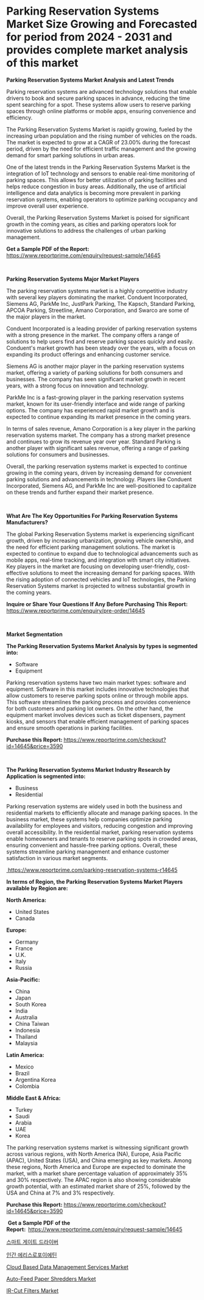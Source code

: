 <p><h1>Parking Reservation Systems Market Size Growing and Forecasted for period from 2024 - 2031 and provides complete market analysis of this market</h1></p><p><strong>Parking Reservation Systems Market Analysis and Latest Trends</strong></p>
<p><p>Parking reservation systems are advanced technology solutions that enable drivers to book and secure parking spaces in advance, reducing the time spent searching for a spot. These systems allow users to reserve parking spaces through online platforms or mobile apps, ensuring convenience and efficiency.</p><p>The Parking Reservation Systems Market is rapidly growing, fueled by the increasing urban population and the rising number of vehicles on the roads. The market is expected to grow at a CAGR of 23.00% during the forecast period, driven by the need for efficient traffic management and the growing demand for smart parking solutions in urban areas.</p><p>One of the latest trends in the Parking Reservation Systems Market is the integration of IoT technology and sensors to enable real-time monitoring of parking spaces. This allows for better utilization of parking facilities and helps reduce congestion in busy areas. Additionally, the use of artificial intelligence and data analytics is becoming more prevalent in parking reservation systems, enabling operators to optimize parking occupancy and improve overall user experience.</p><p>Overall, the Parking Reservation Systems Market is poised for significant growth in the coming years, as cities and parking operators look for innovative solutions to address the challenges of urban parking management.</p></p>
<p><strong>Get a Sample PDF of the Report:&nbsp;</strong> <a href="https://www.reportprime.com/enquiry/request-sample/14645">https://www.reportprime.com/enquiry/request-sample/14645</a></p>
<p>&nbsp;</p>
<p><strong>Parking Reservation Systems Major Market Players</strong></p>
<p><p>The parking reservation systems market is a highly competitive industry with several key players dominating the market. Conduent Incorporated, Siemens AG, ParkMe Inc, JustPark Parking, The Kapsch, Standard Parking, APCOA Parking, Streetline, Amano Corporation, and Swarco are some of the major players in the market.</p><p>Conduent Incorporated is a leading provider of parking reservation systems with a strong presence in the market. The company offers a range of solutions to help users find and reserve parking spaces quickly and easily. Conduent's market growth has been steady over the years, with a focus on expanding its product offerings and enhancing customer service.</p><p>Siemens AG is another major player in the parking reservation systems market, offering a variety of parking solutions for both consumers and businesses. The company has seen significant market growth in recent years, with a strong focus on innovation and technology.</p><p>ParkMe Inc is a fast-growing player in the parking reservation systems market, known for its user-friendly interface and wide range of parking options. The company has experienced rapid market growth and is expected to continue expanding its market presence in the coming years.</p><p>In terms of sales revenue, Amano Corporation is a key player in the parking reservation systems market. The company has a strong market presence and continues to grow its revenue year over year. Standard Parking is another player with significant sales revenue, offering a range of parking solutions for consumers and businesses.</p><p>Overall, the parking reservation systems market is expected to continue growing in the coming years, driven by increasing demand for convenient parking solutions and advancements in technology. Players like Conduent Incorporated, Siemens AG, and ParkMe Inc are well-positioned to capitalize on these trends and further expand their market presence.</p></p>
<p>&nbsp;</p>
<p><strong>What Are The Key Opportunities For Parking Reservation Systems Manufacturers?</strong></p>
<p><p>The global Parking Reservation Systems market is experiencing significant growth, driven by increasing urbanization, growing vehicle ownership, and the need for efficient parking management solutions. The market is expected to continue to expand due to technological advancements such as mobile apps, real-time tracking, and integration with smart city initiatives. Key players in the market are focusing on developing user-friendly, cost-effective solutions to meet the increasing demand for parking spaces. With the rising adoption of connected vehicles and IoT technologies, the Parking Reservation Systems market is projected to witness substantial growth in the coming years.</p></p>
<p><strong>Inquire or Share Your Questions If Any Before Purchasing This Report:</strong> <a href="https://www.reportprime.com/enquiry/pre-order/14645">https://www.reportprime.com/enquiry/pre-order/14645</a></p>
<p>&nbsp;</p>
<p><strong>Market Segmentation</strong></p>
<p><strong>The Parking Reservation Systems Market Analysis by types is segmented into:</strong></p>
<p><ul><li>Software</li><li>Equipment</li></ul></p>
<p><p>Parking reservation systems have two main market types: software and equipment. Software in this market includes innovative technologies that allow customers to reserve parking spots online or through mobile apps. This software streamlines the parking process and provides convenience for both customers and parking lot owners. On the other hand, the equipment market involves devices such as ticket dispensers, payment kiosks, and sensors that enable efficient management of parking spaces and ensure smooth operations in parking facilities.</p></p>
<p><strong>Purchase this Report:&nbsp;</strong><a href="https://www.reportprime.com/checkout?id=14645&price=3590">https://www.reportprime.com/checkout?id=14645&price=3590</a></p>
<p>&nbsp;</p>
<p><strong>The Parking Reservation Systems Market Industry Research by Application is segmented into:</strong></p>
<p><ul><li>Business</li><li>Residential</li></ul></p>
<p><p>Parking reservation systems are widely used in both the business and residential markets to efficiently allocate and manage parking spaces. In the business market, these systems help companies optimize parking availability for employees and visitors, reducing congestion and improving overall accessibility. In the residential market, parking reservation systems enable homeowners and tenants to reserve parking spots in crowded areas, ensuring convenient and hassle-free parking options. Overall, these systems streamline parking management and enhance customer satisfaction in various market segments.</p></p>
<p><a href="https://www.reportprime.com/parking-reservation-systems-r14645">&nbsp;https://www.reportprime.com/parking-reservation-systems-r14645</a></p>
<p><strong>In terms of Region, the Parking Reservation Systems Market Players available by Region are:</strong></p>
<p>
    <p> <strong> North America: </strong>
        <ul>
            <li>United States</li>
            <li>Canada</li>
        </ul>
        </p> 
    <p> <strong> Europe: </strong>
        <ul>
            <li>Germany</li>
            <li>France</li>
            <li>U.K.</li>
            <li>Italy</li>
            <li>Russia</li>
        </ul>
        </p> 
    <p> <strong> Asia-Pacific: </strong>
        <ul>
            <li>China</li>
            <li>Japan</li>
            <li>South Korea</li>
            <li>India</li>
            <li>Australia</li>
            <li>China Taiwan</li>
            <li>Indonesia</li>
            <li>Thailand</li>
            <li>Malaysia</li>
        </ul>
        </p> 
    <p> <strong> Latin America: </strong>
        <ul>
            <li>Mexico</li>
            <li>Brazil</li>
            <li>Argentina Korea</li>
            <li>Colombia</li>
        </ul>
        </p> 
    <p> <strong> Middle East & Africa: </strong>
        <ul>
            <li>Turkey</li>
            <li>Saudi</li>
            <li>Arabia</li>
            <li>UAE</li>
            <li>Korea</li>
        </ul>
    </p>
    </p>
<p><p>The parking reservation systems market is witnessing significant growth across various regions, with North America (NA), Europe, Asia Pacific (APAC), United States (USA), and China emerging as key markets. Among these regions, North America and Europe are expected to dominate the market, with a market share percentage valuation of approximately 35% and 30% respectively. The APAC region is also showing considerable growth potential, with an estimated market share of 25%, followed by the USA and China at 7% and 3% respectively.</p></p>
<p><strong>Purchase this Report: </strong><a href="https://www.reportprime.com/checkout?id=14645&price=3590">https://www.reportprime.com/checkout?id=14645&price=3590</a></p>
<p>&nbsp;<strong>Get a Sample PDF of the Report:&nbsp;&nbsp;</strong><a href="https://www.reportprime.com/enquiry/request-sample/14645">https://www.reportprime.com/enquiry/request-sample/14645</a></p>
<p><strong></strong></p>
<p><p><a href="https://medium.com/@leeusso5656/%EA%B8%80%EB%A1%9C%EB%B2%8C-%EC%8A%A4%EB%A7%88%ED%8A%B8-%EA%B2%8C%EC%9D%B4%ED%8A%B8-%EB%93%9C%EB%9D%BC%EC%9D%B4%EB%B2%84-%EC%8B%9C%EC%9E%A5-%EC%8B%9C%EC%9E%A5-%EC%A0%90%EC%9C%A0%EC%9C%A8-%EC%8B%9C%EC%9E%A5-%ED%8A%B8%EB%A0%8C%EB%93%9C-%EB%B0%8F-%EB%AF%B8%EB%9E%98-%EC%84%B1%EC%9E%A5-%ED%83%90%EC%83%89-0a5c49dca86f">스마트 게이트 드라이버</a></p><p><a href="https://medium.com/@honeypie6456/%EA%B8%80%EB%A1%9C%EB%B2%8C-%ED%9C%B4%EB%A8%BC-%EC%97%90%EB%A6%AC%EC%8A%A4%EB%A1%9C%ED%8F%AC%EC%9D%B4%ED%8B%B4-%EC%8B%9C%EC%9E%A5-%EA%B7%9C%EB%AA%A8-%EB%B0%8F-%EC%A0%90%EC%9C%A0%EC%9C%A8-%EB%B6%84%EC%84%9D-%EC%A0%9C%ED%92%88-%EC%9C%A0%ED%98%95%EB%B3%84-%EC%9D%91%EC%9A%A9-%EB%B6%84%EC%95%BC%EB%B3%84-%EC%A7%80%EC%97%AD%EB%B3%84-%EC%98%88%EC%B8%A1-2024-2031-443830fdc20f">인간 에리스로포이에틴</a></p><p><a href="https://issuu.com/reportprime-2/docs/cloud-based-data-management-services-market-size-2">Cloud Based Data Management Services Market</a></p><p><a href="https://medium.com/@v8581137/global-auto-feed-paper-shredders-market-exploring-market-share-market-trends-and-future-growth-510f25993e63">Auto-Feed Paper Shredders Market</a></p><p><a href="https://medium.com/@lauryframi644/ir-cut-filters-market-global-market-insights-and-sales-trends-2024-to-2031-fbf9884898be">IR-Cut Filters Market</a></p></p>